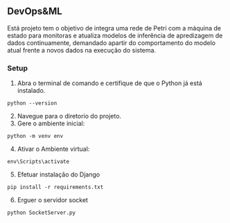 ## DevOps&ML
Está projeto tem o objetivo de integra uma rede de Petri com a máquina de estado para monitoras e atualiza modelos de inferência de apredizagem de dados continuamente, demandado apartir do comportamento do modelo atual frente a novos dados na execução do sistema.

### Setup
1. Abra o terminal de comando e certifique de que o Python já está instalado.
```
python --version
```
2. Navegue para o diretorio do projeto.
3. Gere o ambiente inicial:
```
python -m venv env
```
4. Ativar o Ambiente virtual:
```
env\Scripts\activate
```
5. Efetuar instalação do Django
```
pip install -r requirements.txt
```
6. Erguer o servidor socket
```
python SocketServer.py
```
